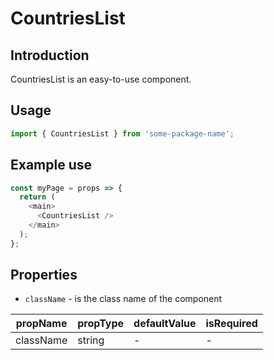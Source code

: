 # CountriesList

<!-- STORY -->

## Introduction

CountriesList is an easy-to-use component.

## Usage

```javascript
import { CountriesList } from 'some-package-name';
```

## Example use

```javascript
const myPage = props => {
  return (
    <main>
      <CountriesList />
    </main>
  );
};
```

## Properties

- `className` - is the class name of the component

| propName  | propType | defaultValue | isRequired |
| --------- | -------- | ------------ | ---------- |
| className | string   | -            | -          |
